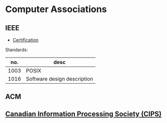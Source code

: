 # Computer Associations

## IEEE

* [Certification](https://www.computer.org/education/certifications)

Standards:

no.  | desc
---  | ---
1003 | POSIX
1016 | Software design description

## ACM

## [Canadian Information Processing Society (CIPS)](http://cips.ca)
